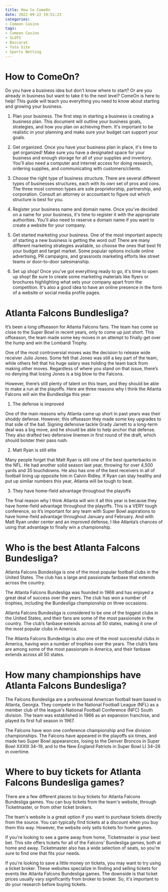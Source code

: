 ```yaml
---
title: How to ComeOn
date: 2022-09-22 19:51:23
categories:
- Comeon Casino
tags:
- Comeon Casino
- SLOTS
- Baccarat
- Toto Site
- Sports Betting
---
```



#  How to ComeOn?

Do you have a business idea but don't know where to start? Or are you already in business but want to take it to the next level? ComeOn is here to help! This guide will teach you everything you need to know about starting and growing your business.

1. Plan your business. The first step in starting a business is creating a business plan. This document will outline your business goals, strategies, and how you plan on achieving them. It's important to be realistic in your planning and make sure your budget can support your goals.

2. Get organized. Once you have your business plan in place, it's time to get organized! Make sure you have a designated space for your business and enough storage for all of your supplies and inventory. You'll also need a computer and internet access for doing research, ordering supplies, and communicating with customers/clients.

3. Choose the right type of business structure. There are several different types of businesses structures, each with its own set of pros and cons. The three most common types are sole proprietorship, partnership, and corporation. Consult an attorney or accountant to figure out which structure is best for you.

4. Register your business name and domain name. Once you've decided on a name for your business, it's time to register it with the appropriate authorities. You'll also need to reserve a domain name if you want to create a website for your company.

5. Get started marketing your business. One of the most important aspects of starting a new business is getting the word out! There are many different marketing strategies available, so choose the ones that best fit your budget and target market. Some popular options include online advertising, PR campaigns, and grassroots marketing efforts like street teams or door-to-door salesmanship.

6. Set up shop! Once you've got everything ready to go, it's time to open up shop! Be sure to create some marketing materials like flyers or brochures highlighting what sets your company apart from the competition. It's also a good idea to have an online presence in the form of a website or social media profile pages.

#  Atlanta Falcons Bundlesliga?

It’s been a long offseason for Atlanta Falcons fans. The team has come so close to the Super Bowl in recent years, only to come up just short. This offseason, the team made some key moves in an attempt to finally get over the hump and win the Lombardi Trophy.

One of the most controversial moves was the decision to release wide receiver Julio Jones. Some felt that Jones was still a key part of the team, while others felt that his huge salary was holding the team back from making other moves. Regardless of where you stand on that issue, there’s no denying that losing Jones is a big blow to the Falcons.

However, there’s still plenty of talent on this team, and they should be able to make a run at the playoffs. Here are three reasons why I think the Atlanta Falcons will win the Bundlesliga this year:

1) The defense is improved

One of the main reasons why Atlanta came up short in past years was their shoddy defense. However, this offseason they made some key upgrades to that side of the ball. Signing defensive tackle Grady Jarrett to a long-term deal was a big move, and he should be able to help anchor that defense. They also drafted two defensive linemen in first round of the draft, which should bolster their pass rush.

2) Matt Ryan is still elite

Many people forget that Matt Ryan is still one of the best quarterbacks in the NFL. He had another solid season last year, throwing for over 4,500 yards and 35 touchdowns. He also has one of the best receivers in all of football lining up opposite him in Calvin Ridley. If Ryan can stay healthy and put up similar numbers this year, Atlanta will be tough to beat.

3) They have home-field advantage throughout the playoffs

The final reason why I think Atlanta will win it all this year is because they have home-field advantage throughout the playoffs. This is a VERY tough conference, so it’s important for any team with Super Bowl aspirations to have home-field advantage throughout January and February. And with Matt Ryan under center and an improved defense, I like Atlanta’s chances of using that advantage to finally win a championship.

#  Who is the best Atlanta Falcons Bundesliga?

Atlanta Falcons Bundesliga is one of the most popular football clubs in the United States. The club has a large and passionate fanbase that extends across the country.

The Atlanta Falcons Bundesliga was founded in 1966 and has enjoyed a great deal of success over the years. The club has won a number of trophies, including the Bundesliga championship on three occasions.

Atlanta Falcons Bundesliga is considered to be one of the biggest clubs in the United States, and their fans are some of the most passionate in the country. The club’s fanbase extends across all 50 states, making it one of the most popular clubs in America.

The Atlanta Falcons Bundesliga is also one of the most successful clubs in America, having won a number of trophies over the years. The club’s fans are among some of the most passionate in America, and their fanbase extends across all 50 states.

#  How many championships have Atlanta Falcons Bundesliga?

The Falcons Bundesliga are a professional American football team based in Atlanta, Georgia. They compete in the National Football League (NFL) as a member club of the league's National Football Conference (NFC) South division. The team was established in 1966 as an expansion franchise, and played its first full season in 1967.

The Falcons have won one conference championship and five division championships. The Falcons have appeared in the playoffs six times, and made two Super Bowl appearances, losing to the Denver Broncos in Super Bowl XXXIII 34–19, and to the New England Patriots in Super Bowl LI 34–28 in overtime.

#  Where to buy tickets for Atlanta Falcons Bundesliga games?

There are a few different places to buy tickets for Atlanta Falcons Bundesliga games. You can buy tickets from the team's website, through Ticketmaster, or from other ticket brokers.

The team's website is a great option if you want to purchase tickets directly from the source. You can typically find tickets at a discount when you buy them this way. However, the website only sells tickets for home games.

If you're looking to see a game away from home, Ticketmaster is your best bet. This site offers tickets for all of the Falcons' Bundesliga games, both at home and away. Ticketmaster also has a wide selection of seats, so you're sure to find one that fits your needs.

If you're looking to save a little money on tickets, you may want to try using a ticket broker. These websites specialize in finding and selling tickets for events like Atlanta Falcons Bundesliga games. The downside is that ticket prices usually vary significantly from broker to broker. So, it's important to do your research before buying tickets.